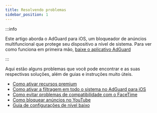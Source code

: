 ```yaml
---
title: Resolvendo problemas
sidebar_position: 1
---
```


:::info

Este artigo aborda o AdGuard para iOS, um bloqueador de anúncios multifuncional que protege seu dispositivo a nível de sistema. Para ver como funciona em primeira mão, [baixe o aplicativo AdGuard](https://agrd.io/download-kb-adblock)

:::

Aqui estão alguns problemas que você pode encontrar e as suas respectivas soluções, além de guias e instruções muito úteis.

- [Como ativar recursos premium](/adguard-for-ios/solving-problems/premium-activation.md)
- [Como ativar a filtragem em todo o sistema no AdGuard para iOS](/adguard-for-ios/solving-problems/system-wide-filtering.md)
- [Como evitar problemas de compatibilidade com o FaceTime](/adguard-for-ios/solving-problems/facetime-compatibility-issues.md)
- [Como bloquear anúncios no YouTube](/adguard-for-ios/solving-problems/block-youtube-ads.md)
- [Guia de configurações de nível baixo](/adguard-for-ios/solving-problems/low-level-settings.md)
